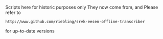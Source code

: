 Scripts here for historic purposes only
They now come from, and Please refer to

    http://www.github.com/riebling/srvk-eesen-offline-transcriber

for up-to-date versions